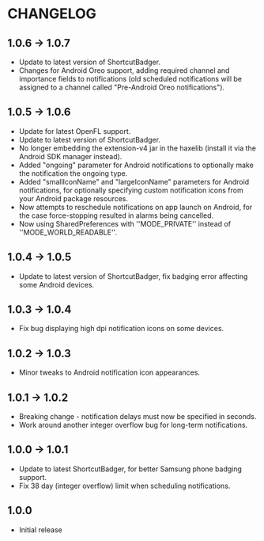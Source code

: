 # CHANGELOG

## 1.0.6 -> 1.0.7
 * Update to latest version of ShortcutBadger.
 * Changes for Android Oreo support, adding required channel and importance fields to notifications (old scheduled notifications will be assigned to a channel called "Pre-Android Oreo notifications").

## 1.0.5 -> 1.0.6
 * Update for latest OpenFL support.
 * Update to latest version of ShortcutBadger.
 * No longer embedding the extension-v4 jar in the haxelib (install it via the Android SDK manager instead).
 * Added "ongoing" parameter for Android notifications to optionally make the notification the ongoing type.
 * Added "smallIconName" and "largeIconName" parameters for Android notifications, for optionally specifying custom notification icons from your Android package resources.
 * Now attempts to reschedule notifications on app launch on Android, for the case force-stopping resulted in alarms being cancelled.
 * Now using SharedPreferences with ''MODE_PRIVATE'' instead of ''MODE_WORLD_READABLE''.

## 1.0.4 -> 1.0.5
 * Update to latest version of ShortcutBadger, fix badging error affecting some Android devices.

## 1.0.3 -> 1.0.4
 * Fix bug displaying high dpi notification icons on some devices.

## 1.0.2 -> 1.0.3
* Minor tweaks to Android notification icon appearances.

## 1.0.1 -> 1.0.2
* Breaking change - notification delays must now be specified in seconds.
* Work around another integer overflow bug for long-term notifications.

## 1.0.0 -> 1.0.1
* Update to latest ShortcutBadger, for better Samsung phone badging support.
* Fix 38 day (integer overflow) limit when scheduling notifications.

## 1.0.0
* Initial release